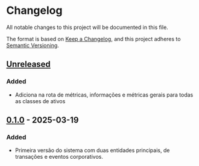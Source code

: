 # Changelog

All notable changes to this project will be documented in this file.

The format is based on [Keep a Changelog](https://keepachangelog.com/en/1.1.0/),
and this project adheres to [Semantic Versioning](https://semver.org/spec/v2.0.0.html).

## [Unreleased]

### Added

- Adiciona na rota de métricas, informações e métricas gerais para todas as classes de ativos

## [0.1.0] - 2025-03-19

### Added

- Primeira versão do sistema com duas entidades principais, de transações e eventos corporativos.

[unreleased]: https://github.com/gustavohiroaki/personalfinance/compare/v0.1.0...HEAD
[0.1.0]: https://github.com/gustavohiroaki/personalfinance/releases/tag/v0.1.0
